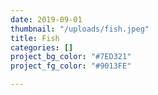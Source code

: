 ```yaml
---
date: 2019-09-01
thumbnail: "/uploads/fish.jpeg"
title: Fish
categories: []
project_bg_color: "#7ED321"
project_fg_color: "#9013FE"

---
```

